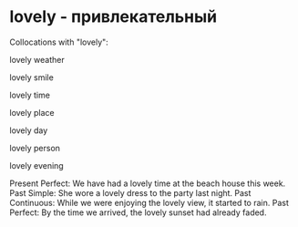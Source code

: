 # lovely - привлекательный

Collocations with "lovely":

lovely weather 

lovely smile 

lovely time 

lovely place

lovely day

lovely person

lovely evening


Present Perfect: We have had a lovely time at the beach house this week.
Past Simple: She wore a lovely dress to the party last night.
Past Continuous: While we were enjoying the lovely view, it started to rain.
Past Perfect: By the time we arrived, the lovely sunset had already faded.
